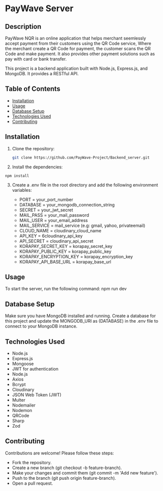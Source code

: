 # PayWave Server

## Description
PayWave NQR is an online application that helps merchant seemlessly accept payment from their customers using the QR Code service, Where the merchant create a QR Code for payment, the customer scans the QR Code and make payment. It also provides other payment solutions such as pay with card or bank transfer. 

This project is a backend application built with Node.js, Express.js, and MongoDB. It provides a RESTful API.

## Table of Contents

- [Installation](#installation)
- [Usage](#usage)
- [Database Setup](#database-setup)
- [Technologies Used](#technologies-used)
- [Contributing](#contributing)

## Installation

1. Clone the repository:

   ```bash
   git clone https://github.com/PayWave-Project/Backend_server.git


2.   Install the dependencies:

    npm install

3.  Create a .env file in the root directory and add the following environment variables:

    -    PORT = your_port_number
    -    DATABASE = your_mongodb_connection_string
    -    SECRET = your_jwt_secret
    -    MAIL_PASS = your_mail_password
    -    MAIL_USER = your_email_address
    -    MAIL_SERVICE = mail_service (e.g: gmail, yahoo, privateemail)
    -    CLOUD_NAME = cloudinary_cloud_name
    -    API_KEY = 6cloudinary_api_key
    -    API_SECRET = cloudinary_api_secret
    -    KORAPAY_SECRET_KEY = korapay_secret_key
    -    KORAPAY_PUBLIC_KEY = korapay_public_key
    -    KORAPAY_ENCRYPTION_KEY = korapay_encryption_key
    -    KORAPAY_API_BASE_URL = korapay_base_url


## Usage

To start the server, run the following command:
    npm run dev


## Database Setup

Make sure you have MongoDB installed and running. Create a database for this project and update the MONGODB_URI as (DATABASE) in the .env file to connect to your MongoDB instance.


## Technologies Used
-    Node.js
-    Express.js
-    Mongoose
-    JWT for authentication
-    Node.js
-    Axios
-    Bcrypt
-    Cloudinary
-    JSON Web Token (JWT)
-    Multer
-    Nodemailer
-    Nodemon
-    QRCode
-    Sharp
-    Zod



## Contributing
Contributions are welcome! Please follow these steps:

-    Fork the repository.
-    Create a new branch (git checkout -b feature-branch).
-    Make your changes and commit them (git commit -m 'Add new feature').
-    Push to the branch (git push origin feature-branch).
-    Open a pull request.

